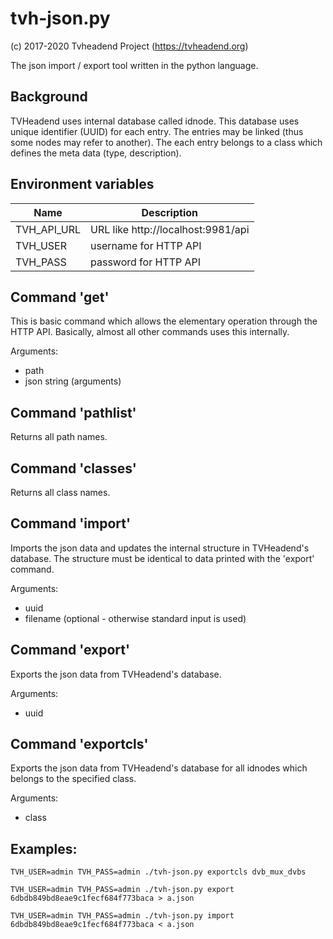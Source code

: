 tvh-json.py
=================================
(c) 2017-2020 Tvheadend Project (https://tvheadend.org)

The json import / export tool written in the python language.


Background
----------

TVHeadend uses internal database called idnode. This database uses
unique identifier (UUID) for each entry. The entries may be linked
(thus some nodes may refer to another). The each entry belongs
to a class which defines the meta data (type, description).


Environment variables
---------------------

Name          | Description
--------------|--------------------------------------------
TVH_API_URL   | URL like http://localhost:9981/api
TVH_USER      | username for HTTP API
TVH_PASS      | password for HTTP API


Command 'get'
-------------

This is basic command which allows the elementary operation through
the HTTP API. Basically, almost all other commands uses this internally.

Arguments:
* path
* json string (arguments)


Command 'pathlist'
------------------

Returns all path names.


Command 'classes'
-----------------

Returns all class names.


Command 'import'
----------------

Imports the json data and updates the internal structure in TVHeadend's
database. The structure must be identical to data printed with the 'export'
command.

Arguments:
* uuid
* filename (optional - otherwise standard input is used)


Command 'export'
----------------

Exports the json data from TVHeadend's database.

Arguments:
* uuid


Command 'exportcls'
-------------------

Exports the json data from TVHeadend's database for all idnodes which
belongs to the specified class.

Arguments:
* class


Examples:
---------

`TVH_USER=admin TVH_PASS=admin ./tvh-json.py exportcls dvb_mux_dvbs`

`TVH_USER=admin TVH_PASS=admin ./tvh-json.py export 6dbdb849bd8eae9c1fecf684f773baca > a.json`

`TVH_USER=admin TVH_PASS=admin ./tvh-json.py import 6dbdb849bd8eae9c1fecf684f773baca < a.json`

